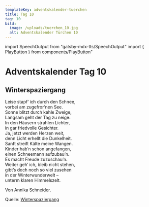 ```yaml
---
templateKey: adventskalender-tuerchen
title: Tag 10
tag: 10
bild:
  image: /uploads/tuerchen_10.jpg
  alt: Adventskalender Türchen 10
---
```


import SpeechOutput from "gatsby-mdx-tts/SpeechOutput"
import { PlayButton } from components/PlayButton"

<SpeechOutput id="adventskalender-tag-10" customPlayButton={PlayButton}>

# Adventskalender Tag 10

## Winterspaziergang

Leise stapf‘ ich durch den Schnee,  
vorbei am zugefror’nen See.  
 Sonne blitzt durch kahle Zweige,  
Langsam geht der Tag zu neige.  
 In den Häusern strahlen Lichter,  
in gar friedvolle Gesichter.  
 Ja, jetzt werden Herzen weit,  
denn Licht erhellt die Dunkelheit.  
 Sanft streift Kälte meine Wangen.  
Kinder hab’n schon angefangen,  
einen Schneemann aufzubau’n.  
 Es macht Freude zuzuschau’n.  
 Weiter geh‘ ich, bleib nicht stehen,  
gibt’s doch noch so viel zusehen  
in der Winterwunderwelt –  
unterm klaren Himmelszelt.

Von Annika Schneider.

Quelle: [Winterspaziergang](https://mal-alt-werden.de/winterspaziergang-ein-mitsprechgedicht-fuer-den-winter/)

</SpeechOutput>

